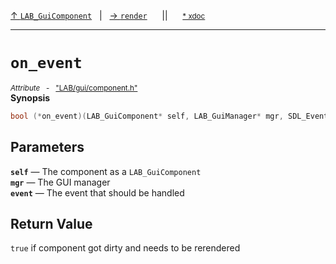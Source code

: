 [&#8593; `LAB_GuiComponent`](LAB--gui--componenth--lab_guicomponent.md)&nbsp;&nbsp;&nbsp;|&nbsp;&nbsp;&nbsp;[&#8594; `render`](LAB--gui--componenth--lab_guicomponent--render.md)&nbsp;&nbsp;&nbsp;&nbsp;&nbsp;&nbsp;||&nbsp;&nbsp;&nbsp;&nbsp;&nbsp;&nbsp;<small>[\* xdoc](../xdoc/LAB\gui.xmd#L100)</small>
***

# `on_event`
<small>*Attribute* &nbsp; - &nbsp; ["LAB/gui/component.h"](../include/LAB/gui/component.h)</small>  
**Synopsis**

```cpp
bool (*on_event)(LAB_GuiComponent* self, LAB_GuiManager* mgr, SDL_Event* event)
```

## Parameters
**`self`** &#8213; The component as a `LAB_GuiComponent`  
**`mgr`** &#8213; The GUI manager  
**`event`** &#8213; The event that should be handled  
## Return Value

`true` if component got dirty and needs to be rerendered


